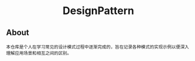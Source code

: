 <div align="center">
    <h1>
    	DesignPattern
	</h1>
</div>

## About

	本仓库是个人在学习常见的设计模式过程中逐渐完成的，旨在记录各种模式的实现示例以便深入理解应用场景和相互之间的区别。